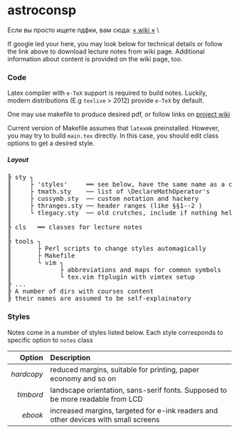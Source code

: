 # astroconsp

Если вы просто ищете пдфки, вам сюда: [« wiki »](https://github.com/tis-p30/astroconsp/wiki) \

If google led your here, you may look below for technical details
or follow the link above to download lecture notes from wiki page.
Additional information about content is provided on the wiki page, too.

### Code

Latex compiler with `e-TeX` support is required to build notes.
Luckily, modern distributions (E.g `texlive` > 2012) provide `e-TeX`
by default.

One may use makefile to produce desired pdf, or follow links on [project wiki](https://github.com/tis-p30/astroconsp/wiki)

Current version of Makefile assumes that `latexmk` preinstalled. However, you may try to build `main.tex` directly. In this case,
you should edit class options to get a desired style.

##### Layout
<pre font="Hack">
╠ sty ┐      
║     ├ 'styles'     ══ see below, have the same name as a corresponding option
║     ├ tmath.sty    ── list of \DeclareMathOperator's
║     ├ cussymb.sty  ── custom notation and hackery
║     ├ thranges.sty ── header ranges (like §§1--2 )
║     └ tlegacy.sty  ── old crutches, include if nothing helps
║
╠ cls   ══ classes for lecture notes
║
╠ tools ┐   
║       ├ Perl scripts to change styles automagically
║       ├ Makefile
║       └ vim ┐
║             ├ abbreviations and maps for common symbols
║             └ tex.vim ftplugin with vimtex setup
╠ ...
╠ A number of dirs with courses content
╠ their names are assumed to be self-explainatory
</pre>


### Styles

Notes come in a number of styles listed below.
Each style corresponds to specific option to `notes` class

| Option|Description|
|-----:|:----|
| _hardcopy_ | reduced margins, suitable for printing, paper economy and so on |
| _timbord_  | landscape orientation, sans-serif fonts. Supposed to be more readable from LCD|
| _ebook_    | increased margins, targeted for e-ink readers and other devices with small screens|
